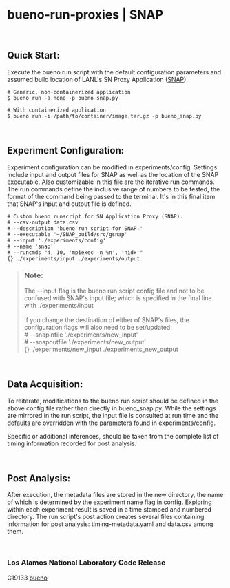 # bueno-run-proxies | SNAP

<br/>

## Quick Start:

Execute the bueno run script with the default configuration parameters and
assumed build location of LANL's SN Proxy Application
([SNAP](https://github.com/lanl/SNAP)).
```Shell
# Generic, non-containerized application
$ bueno run -a none -p bueno_snap.py

# With containerized application
$ bueno run -i /path/to/container/image.tar.gz -p bueno_snap.py
```

<br/>

## Experiment Configuration:

Experiment configuration can be modified in experiments/config. Settings
include input and output files for SNAP as well as the location of the SNAP
executable. Also customizable in this file are the iterative run commands.
The run commands define the inclusive range of numbers to be tested, the
format of the command being passed to the terminal. It's in this final item
that SNAP's input and output file is defined.
```
# Custom bueno runscript for SN Application Proxy (SNAP).
# --csv-output data.csv
# --description 'bueno run script for SNAP.'
# --executable '~/SNAP_build/src/gsnap'
# --input './experiments/config'
# --name 'snap'
# --runcmds "4, 10, 'mpiexec -n %n', 'nidx'"
{} ./experiments/input ./experiments/output
```

> ### Note: <br/>
> The --input flag is the bueno run script config file and not to be confused
> with SNAP's input file; which is specified in the final line with
> ./experiments/input <br/> <br/>
> If you change the destination of either of SNAP's files, the configuration
> flags will also need to be set/updated:
> <br/> # --snapinfile './experiments/new_input'
> <br/> # --snapoutfile './experiments/new_output'
> <br/> {} ./experiments/new_input ./experiments_new_output

<br/>

## Data Acquisition:

To reiterate, modifications to the bueno run script should be defined in the
above config file rather than directly in bueno_snap.py. While the settings
are mirrored in the run script, the input file is consulted at run time and
the defaults are overridden with the parameters found in experiments/config.

Specific or additional inferences, should be taken from the complete list
of timing information recorded for post analysis.

<br/>

## Post Analysis:

After execution, the metadata files are stored in the new directory, the name
of which is determined by the experiment name flag in config. Exploring within
each experiment result is saved in a time stamped and numbered directory. The
run script's post action creates several files containing information for post
analysis: timing-metadata.yaml and data.csv among them.

<br/>

### Los Alamos National Laboratory Code Release
C19133 [bueno](https://github.com/lanl/bueno)
